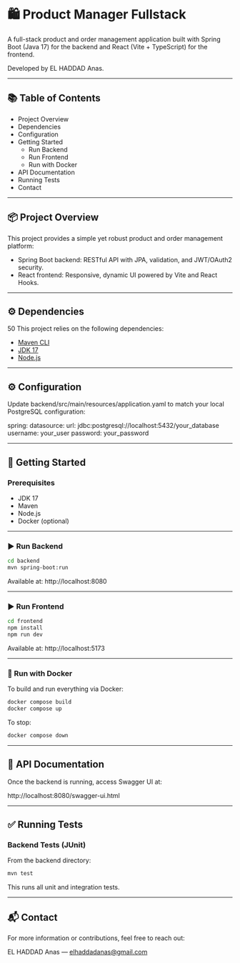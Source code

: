 # 🛍️ Product Manager Fullstack

A full-stack product and order management application built with Spring Boot (Java 17) for the backend and React (Vite + TypeScript) for the frontend.

Developed by EL HADDAD Anas.

---

## 📚 Table of Contents

- Project Overview
- Dependencies
- Configuration
- Getting Started
  - Run Backend
  - Run Frontend
  - Run with Docker
- API Documentation
- Running Tests
- Contact

---

## 📦 Project Overview

This project provides a simple yet robust product and order management platform:

- Spring Boot backend: RESTful API with JPA, validation, and JWT/OAuth2 security.
- React frontend: Responsive, dynamic UI powered by Vite and React Hooks.

---

## ⚙️ Dependencies
50  This project relies on the following dependencies:
- [Maven CLI](https://maven.apache.org/)
- [JDK 17](https://openjdk.java.net/projects/jdk/17/)
- [Node.js](https://nodejs.org/)

---

## ⚙️ Configuration

Update backend/src/main/resources/application.yaml to match your local PostgreSQL configuration:

spring:
  datasource:
    url: jdbc:postgresql://localhost:5432/your_database
    username: your_user
    password: your_password

---

## 🚀 Getting Started

### Prerequisites

- JDK 17
- Maven
- Node.js
- Docker (optional)

---

### ▶️ Run Backend
```bash
cd backend
mvn spring-boot:run
```

Available at: http://localhost:8080

---

### ▶️ Run Frontend
```bash
cd frontend
npm install
npm run dev
```
Available at: http://localhost:5173

---

### 🐳 Run with Docker

To build and run everything via Docker:

```bash
docker compose build
docker compose up
```
To stop:

```bash
docker compose down
```

---

## 📑 API Documentation

Once the backend is running, access Swagger UI at:

http://localhost:8080/swagger-ui.html

---

## ✅ Running Tests

### Backend Tests (JUnit)

From the backend directory:
```bash
mvn test
```

This runs all unit and integration tests.

---

## 📬 Contact

For more information or contributions, feel free to reach out:

EL HADDAD Anas — elhaddadanas@gmail.com
